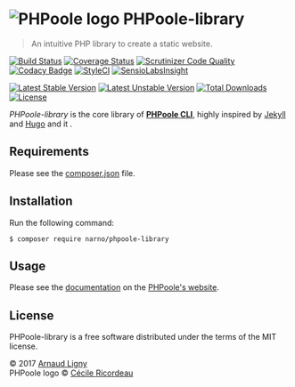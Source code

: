 # ![PHPoole logo](https://avatars2.githubusercontent.com/u/5618939?s=50 "Logo created by Cécile Ricordeau") PHPoole-library

> An intuitive PHP library to create a static website.

[![Build Status](https://travis-ci.org/PHPoole/PHPoole-library.svg?branch=master)](https://travis-ci.org/PHPoole/PHPoole-library)
[![Coverage Status](https://coveralls.io/repos/github/PHPoole/PHPoole-library/badge.svg?branch=master)](https://coveralls.io/github/PHPoole/PHPoole-library?branch=master)
[![Scrutinizer Code Quality](https://scrutinizer-ci.com/g/PHPoole/PHPoole-library/badges/quality-score.png?b=master)](https://scrutinizer-ci.com/g/PHPoole/PHPoole-library/?branch=master)
[![Codacy Badge](https://api.codacy.com/project/badge/grade/adbaa5309cd749fc9e095ca47d347586)](https://www.codacy.com/app/Narno/PHPoole-library)
[![StyleCI](https://styleci.io/repos/32327575/shield)](https://styleci.io/repos/32327575)
[![SensioLabsInsight](https://insight.sensiolabs.com/projects/f4c44315-d370-499e-8f61-d6d1ce0cadde/mini.png)](https://insight.sensiolabs.com/projects/f4c44315-d370-499e-8f61-d6d1ce0cadde)


[![Latest Stable Version](https://poser.pugx.org/narno/phpoole-library/v/stable)](https://packagist.org/packages/narno/phpoole-library)
[![Latest Unstable Version](https://poser.pugx.org/narno/phpoole-library/v/unstable)](https://packagist.org/packages/narno/phpoole-library)
[![Total Downloads](https://poser.pugx.org/narno/phpoole-library/downloads)](https://packagist.org/packages/narno/phpoole-library)
[![License](https://poser.pugx.org/narno/phpoole-library/license)](https://packagist.org/packages/narno/phpoole-library)

_PHPoole-library_ is the core library of [**PHPoole CLI**](https://github.com/PHPoole/PHPoole), highly inspired by [Jekyll](http://jekyllrb.com/) and [Hugo](http://gohugo.io/) and it .

## Requirements

Please see the [composer.json](composer.json) file.

## Installation

Run the following command:
```
$ composer require narno/phpoole-library
```

## Usage

Please see the [documentation](https://phpoole.org/documentation/5-library/) on the [PHPoole's website](https://phpoole.org).

## License

PHPoole-library is a free software distributed under the terms of the MIT license.

© 2017 [Arnaud Ligny](https://arnaudligny.fr)  
PHPoole logo © [Cécile Ricordeau](http://www.cecillie.fr)
